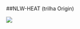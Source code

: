 ##NLW-HEAT (trilha Origin)

<img src="https://media.discordapp.net/attachments/534358018742026246/900361360901279824/Capturar.JPG?width=238&height=432"></img>
